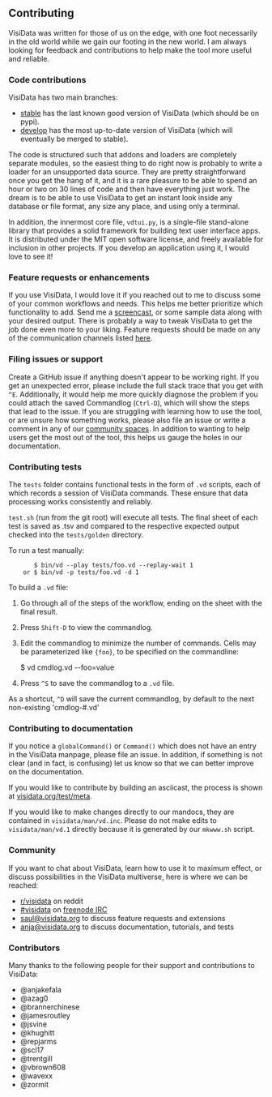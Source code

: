 ## Contributing

VisiData was written for those of us on the edge, with one foot necessarily in the old world while we gain our footing in the new world.  I am always looking for feedback and contributions to help make the tool more useful and reliable.

### Code contributions

VisiData has two main branches:
- [stable](https://github.com/saulpw/visidata/tree/stable) has the last known good version of VisiData (which should be on pypi).
- [develop](https://github.com/saulpw/visidata/tree/develop) has the most up-to-date version of VisiData (which will eventually be merged to stable).

The code is structured such that addons and loaders are completely separate modules, so the easiest thing to do right now is probably to write a loader for an unsupported data source.
They are pretty straightforward once you get the hang of it, and it is a rare pleasure to be able to spend an hour or two on 30 lines of code and then have everything just work.
The dream is to be able to use VisiData to get an instant look inside any database or file format, any size any place, and using only a terminal.

In addition, the innermost core file, `vdtui.py`, is a single-file stand-alone library that provides a solid framework for building text user interface apps. It is distributed under the MIT open software license, and freely available for inclusion in other projects. If you develop an application using it, I would love to see it!

### Feature requests or enhancements

If you use VisiData, I would love it if you reached out to me to discuss some of your common workflows and needs. This helps me better prioritize which functionality to add. Send me a [screencast](http://asciinema.org), or some sample data along with your desired output.  There is probably a way to tweak VisiData to get the job done even more to your liking.  Feature requests should be made on any of the communication channels listed [here](https://github.com/saulpw/visidata/blob/develop/CONTRIBUTING.md#community). 

### Filing issues or support

Create a GitHub issue if anything doesn't appear to be working right. If you get an unexpected error, please include the full stack trace that you get with `^E`. Additionally, it would help me more quickly diagnose the problem if you could attach the saved Commandlog (`Ctrl-D`), which will show the steps that lead to the issue. If you are struggling with learning how to use the tool, or are unsure how something works, please also file an issue or write a comment in any of our [community spaces](https://github.com/saulpw/visidata/blob/develop/CONTRIBUTING.md#community). In addition to wanting to help users get the most out of the tool, this helps us gauge the holes in our documentation.

### Contributing tests

The `tests` folder contains functional tests in the form of `.vd` scripts, each of which records a session of VisiData commands.  These ensure that data processing works consistently and reliably.

`test.sh` (run from the git root) will execute all tests.  The final sheet of each test is saved as .tsv and compared to the respective expected output checked into the `tests/golden` directory.

To run a test manually:

```
       $ bin/vd --play tests/foo.vd --replay-wait 1
    or $ bin/vd -p tests/foo.vd -d 1
```

To build a `.vd` file:

1. Go through all of the steps of the workflow, ending on the sheet with the final result.
2. Press `Shift-D` to view the commandlog.
3. Edit the commandlog to minimize the number of commands.  Cells may be parameterized like `{foo}`, to be specified on the commandline:

    $ vd cmdlog.vd --foo=value  

4. Press `^S` to save the commandlog to a `.vd` file.

As a shortcut, `^D` will save the current commandlog, by default to the next non-existing 'cmdlog-#.vd'

### Contributing to documentation

If you notice a `globalCommand()` or `Command()` which does not have an entry in the VisiData manpage, please file an issue. In addition, if something is not clear (and in fact, is confusing) let us know so that we can better improve on the documentation.

If you would like to contribute by building an asciicast, the process is shown at [visidata.org/test/meta](http://visidata.org/test/meta).

If you would like to make changes directly to our mandocs, they are contained in `visidata/man/vd.inc`. Please do not make edits to `visidata/man/vd.1` directly because it is generated by our `mkwww.sh` script.

### Community

If you want to chat about VisiData, learn how to use it to maximum effect, or discuss possibilities in the VisiData multiverse, here is where we can be reached:

- [r/visidata](http://reddit.com/r/visidata) on reddit
- [#visidata](irc://frenode.net/#visidata) on [freenode IRC](https://webchat.freenode.net)
- [saul@visidata.org](mailto:saul@visidata.org) to discuss feature requests and extensions
- [anja@visidata.org](mailto:anja@visidata.org) to discuss documentation, tutorials, and tests

### Contributors

Many thanks to the following people for their support and contributions to VisiData:

- @anjakefala
- @azag0
- @brannerchinese
- @jamesroutley
- @jsvine
- @khughitt
- @repjarms
- @scl17
- @trentgill
- @vbrown608
- @wavexx
- @zormit


